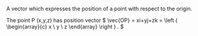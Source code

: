A vector which expresses the position of a point with respect to the
origin.

The point P (x,y,z) has position vector $ \vec{OP}
= xi+yj+zk = \left ( 
\begin{array}{c} 
  x \\
  y \\
  z 
\end{array} 
\right ) . $
